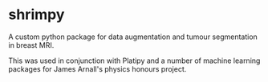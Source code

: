 # shrimpy
A custom python package for data augmentation and tumour segmentation in breast MRI.

This was used in conjunction with Platipy and a number of machine learning packages for James Arnall's physics honours project.
